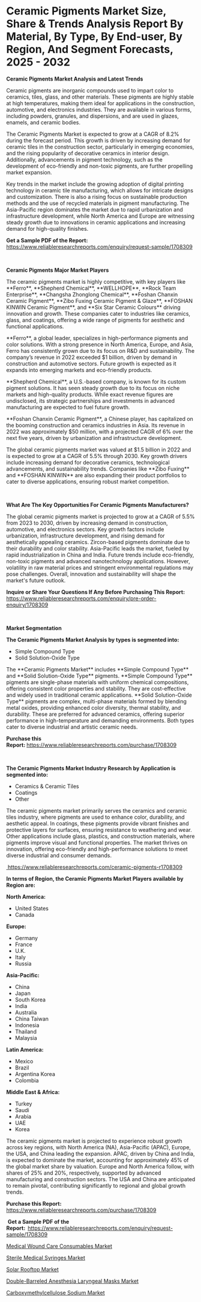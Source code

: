 <p><h1>Ceramic Pigments Market Size, Share & Trends Analysis Report By Material, By Type, By End-user, By Region, And Segment Forecasts, 2025 - 2032</h1></p><p><strong>Ceramic Pigments Market Analysis and Latest Trends</strong></p>
<p><p>Ceramic pigments are inorganic compounds used to impart color to ceramics, tiles, glass, and other materials. These pigments are highly stable at high temperatures, making them ideal for applications in the construction, automotive, and electronics industries. They are available in various forms, including powders, granules, and dispersions, and are used in glazes, enamels, and ceramic bodies.</p><p>The Ceramic Pigments Market is expected to grow at a CAGR of 8.2% during the forecast period. This growth is driven by increasing demand for ceramic tiles in the construction sector, particularly in emerging economies, and the rising popularity of decorative ceramics in interior design. Additionally, advancements in pigment technology, such as the development of eco-friendly and non-toxic pigments, are further propelling market expansion.</p><p>Key trends in the market include the growing adoption of digital printing technology in ceramic tile manufacturing, which allows for intricate designs and customization. There is also a rising focus on sustainable production methods and the use of recycled materials in pigment manufacturing. The Asia-Pacific region dominates the market due to rapid urbanization and infrastructure development, while North America and Europe are witnessing steady growth due to innovations in ceramic applications and increasing demand for high-quality finishes.</p></p>
<p><strong>Get a Sample PDF of the Report:&nbsp;</strong> <a href="https://www.reliableresearchreports.com/enquiry/request-sample/1708309?utm_campaign=113&utm_medium=2&utm_source=Github&utm_content=ia&utm_term=24012025&utm_id=ceramic-pigments">https://www.reliableresearchreports.com/enquiry/request-sample/1708309</a></p>
<p>&nbsp;</p>
<p><strong>Ceramic Pigments Major Market Players</strong></p>
<p><p>The ceramic pigments market is highly competitive, with key players like **Ferro**, **Shepherd Chemical**, **WELLHOPE**, **Rock Team Enterprise**, **Changsha Zhonglong Chemical**, **Foshan Chanxin Ceramic Pigment**, **Zibo Fuxing Ceramic Pigment & Glaze**, **FOSHAN KINWIN Ceramic Pigment**, and **Six Star Ceramic Colours** driving innovation and growth. These companies cater to industries like ceramics, glass, and coatings, offering a wide range of pigments for aesthetic and functional applications.</p><p>**Ferro**, a global leader, specializes in high-performance pigments and color solutions. With a strong presence in North America, Europe, and Asia, Ferro has consistently grown due to its focus on R&D and sustainability. The company’s revenue in 2022 exceeded $1 billion, driven by demand in construction and automotive sectors. Future growth is expected as it expands into emerging markets and eco-friendly products.</p><p>**Shepherd Chemical**, a U.S.-based company, is known for its custom pigment solutions. It has seen steady growth due to its focus on niche markets and high-quality products. While exact revenue figures are undisclosed, its strategic partnerships and investments in advanced manufacturing are expected to fuel future growth.</p><p>**Foshan Chanxin Ceramic Pigment**, a Chinese player, has capitalized on the booming construction and ceramics industries in Asia. Its revenue in 2022 was approximately $50 million, with a projected CAGR of 6% over the next five years, driven by urbanization and infrastructure development.</p><p>The global ceramic pigments market was valued at $1.5 billion in 2022 and is expected to grow at a CAGR of 5.5% through 2030. Key growth drivers include increasing demand for decorative ceramics, technological advancements, and sustainability trends. Companies like **Zibo Fuxing** and **FOSHAN KINWIN** are also expanding their product portfolios to cater to diverse applications, ensuring robust market competition.</p></p>
<p>&nbsp;</p>
<p><strong>What Are The Key Opportunities For Ceramic Pigments Manufacturers?</strong></p>
<p><p>The global ceramic pigments market is projected to grow at a CAGR of 5.5% from 2023 to 2030, driven by increasing demand in construction, automotive, and electronics sectors. Key growth factors include urbanization, infrastructure development, and rising demand for aesthetically appealing ceramics. Zircon-based pigments dominate due to their durability and color stability. Asia-Pacific leads the market, fueled by rapid industrialization in China and India. Future trends include eco-friendly, non-toxic pigments and advanced nanotechnology applications. However, volatility in raw material prices and stringent environmental regulations may pose challenges. Overall, innovation and sustainability will shape the market's future outlook.</p></p>
<p><strong>Inquire or Share Your Questions If Any Before Purchasing This Report:</strong> <a href="https://www.reliableresearchreports.com/enquiry/pre-order-enquiry/1708309?utm_campaign=113&utm_medium=2&utm_source=Github&utm_content=ia&utm_term=24012025&utm_id=ceramic-pigments">https://www.reliableresearchreports.com/enquiry/pre-order-enquiry/1708309</a></p>
<p>&nbsp;</p>
<p><strong>Market Segmentation</strong></p>
<p><strong>The Ceramic Pigments Market Analysis by types is segmented into:</strong></p>
<p><ul><li>Simple Compound Type</li><li>Solid Solution-Oxide Type</li></ul></p>
<p><p>The **Ceramic Pigments Market** includes **Simple Compound Type** and **Solid Solution-Oxide Type** pigments. **Simple Compound Type** pigments are single-phase materials with uniform chemical compositions, offering consistent color properties and stability. They are cost-effective and widely used in traditional ceramic applications. **Solid Solution-Oxide Type** pigments are complex, multi-phase materials formed by blending metal oxides, providing enhanced color diversity, thermal stability, and durability. These are preferred for advanced ceramics, offering superior performance in high-temperature and demanding environments. Both types cater to diverse industrial and artistic ceramic needs.</p></p>
<p><strong>Purchase this Report:&nbsp;</strong><a href="https://www.reliableresearchreports.com/purchase/1708309?utm_campaign=113&utm_medium=2&utm_source=Github&utm_content=ia&utm_term=24012025&utm_id=ceramic-pigments">https://www.reliableresearchreports.com/purchase/1708309</a></p>
<p>&nbsp;</p>
<p><strong>The Ceramic Pigments Market Industry Research by Application is segmented into:</strong></p>
<p><ul><li>Ceramics & Ceramic Tiles</li><li>Coatings</li><li>Other</li></ul></p>
<p><p>The ceramic pigments market primarily serves the ceramics and ceramic tiles industry, where pigments are used to enhance color, durability, and aesthetic appeal. In coatings, these pigments provide vibrant finishes and protective layers for surfaces, ensuring resistance to weathering and wear. Other applications include glass, plastics, and construction materials, where pigments improve visual and functional properties. The market thrives on innovation, offering eco-friendly and high-performance solutions to meet diverse industrial and consumer demands.</p></p>
<p><a href="https://www.reliableresearchreports.com/ceramic-pigments-r1708309?utm_campaign=113&utm_medium=2&utm_source=Github&utm_content=ia&utm_term=24012025&utm_id=ceramic-pigments">&nbsp;https://www.reliableresearchreports.com/ceramic-pigments-r1708309</a></p>
<p><strong>In terms of Region, the Ceramic Pigments Market Players available by Region are:</strong></p>
<p>
    <p> <strong> North America: </strong>
        <ul>
            <li>United States</li>
            <li>Canada</li>
        </ul>
        </p> 
    <p> <strong> Europe: </strong>
        <ul>
            <li>Germany</li>
            <li>France</li>
            <li>U.K.</li>
            <li>Italy</li>
            <li>Russia</li>
        </ul>
        </p> 
    <p> <strong> Asia-Pacific: </strong>
        <ul>
            <li>China</li>
            <li>Japan</li>
            <li>South Korea</li>
            <li>India</li>
            <li>Australia</li>
            <li>China Taiwan</li>
            <li>Indonesia</li>
            <li>Thailand</li>
            <li>Malaysia</li>
        </ul>
        </p> 
    <p> <strong> Latin America: </strong>
        <ul>
            <li>Mexico</li>
            <li>Brazil</li>
            <li>Argentina Korea</li>
            <li>Colombia</li>
        </ul>
        </p> 
    <p> <strong> Middle East & Africa: </strong>
        <ul>
            <li>Turkey</li>
            <li>Saudi</li>
            <li>Arabia</li>
            <li>UAE</li>
            <li>Korea</li>
        </ul>
    </p>
    </p>
<p><p>The ceramic pigments market is projected to experience robust growth across key regions, with North America (NA), Asia-Pacific (APAC), Europe, the USA, and China leading the expansion. APAC, driven by China and India, is expected to dominate the market, accounting for approximately 45% of the global market share by valuation. Europe and North America follow, with shares of 25% and 20%, respectively, supported by advanced manufacturing and construction sectors. The USA and China are anticipated to remain pivotal, contributing significantly to regional and global growth trends.</p></p>
<p><strong>Purchase this Report: </strong><a href="https://www.reliableresearchreports.com/purchase/1708309?utm_campaign=113&utm_medium=2&utm_source=Github&utm_content=ia&utm_term=24012025&utm_id=ceramic-pigments">https://www.reliableresearchreports.com/purchase/1708309</a></p>
<p>&nbsp;<strong>Get a Sample PDF of the Report:&nbsp;&nbsp;</strong><a href="https://www.reliableresearchreports.com/enquiry/request-sample/1708309?utm_campaign=113&utm_medium=2&utm_source=Github&utm_content=ia&utm_term=24012025&utm_id=ceramic-pigments">https://www.reliableresearchreports.com/enquiry/request-sample/1708309</a></p>
<p><strong></strong></p>
<p><p><a href="https://www.linkedin.com/pulse/comprehensive-medical-wound-care-consumables-market-report-lfgue?utm_campaign=113&utm_medium=2&utm_source=Github&utm_content=ia&utm_term=24012025&utm_id=ceramic-pigments">Medical Wound Care Consumables Market</a></p><p><a href="https://www.linkedin.com/pulse/forecasting-sterile-medical-syringes-market-expected-z7poe?utm_campaign=113&utm_medium=2&utm_source=Github&utm_content=ia&utm_term=24012025&utm_id=ceramic-pigments">Sterile Medical Syringes Market</a></p><p><a href="https://github.com/LilianFaulkner65/Market-Research-Report-List-1/blob/main/solar-rooftop-market.md?utm_campaign=113&utm_medium=2&utm_source=Github&utm_content=ia&utm_term=24012025&utm_id=ceramic-pigments">Solar Rooftop Market</a></p><p><a href="https://www.linkedin.com/pulse/global-double-barreled-anesthesia-laryngeal-masks-market-lhbze?utm_campaign=113&utm_medium=2&utm_source=Github&utm_content=ia&utm_term=24012025&utm_id=ceramic-pigments">Double-Barreled Anesthesia Laryngeal Masks Market</a></p><p><a href="https://github.com/rileymgdorcas/Market-Research-Report-List-1/blob/main/carboxymethylcellulose-sodium-market.md?utm_campaign=113&utm_medium=2&utm_source=Github&utm_content=ia&utm_term=24012025&utm_id=ceramic-pigments">Carboxymethylcellulose Sodium Market</a></p></p>